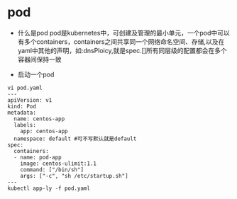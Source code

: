# pod
- 什么是pod
pod是kubernetes中，可创建及管理的最小单元，一个pod中可以有多个containers，containers之间共享同一个网络命名空间、存储,以及在yaml中其他的声明，如:dnsPloicy,就是spec.[]所有同层级的配置都会在多个容器间保持一致

- 启动一个pod
```
vi pod.yaml
---
apiVersion: v1
kind: Pod
metadata:
  name: centos-app
  labels:
    app: centos-app
  namespace: default #可不写默认就是default
spec:
  containers:
  - name: pod-app
    image: centos-ulimit:1.1
    command: ["/bin/sh"]
    args: ["-c", "sh /etc/startup.sh"]
---
kubectl app-ly -f pod.yaml
```

